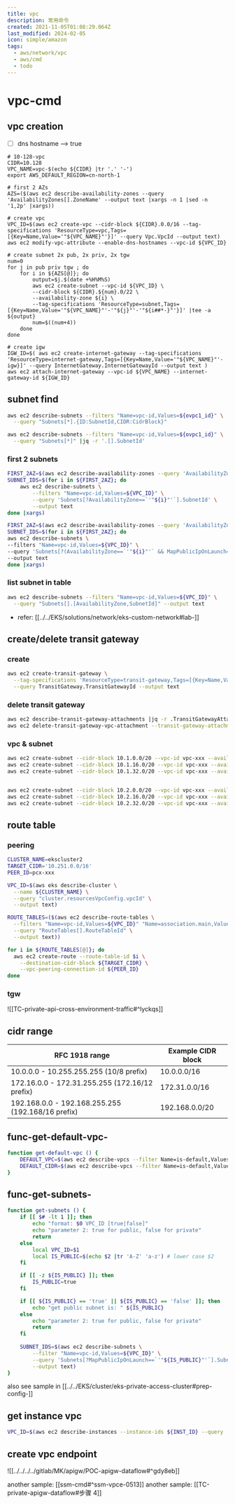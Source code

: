 ```yaml
---
title: vpc
description: 常用命令
created: 2021-11-05T01:08:29.064Z
last_modified: 2024-02-05
icon: simple/amazon
tags:
  - aws/network/vpc
  - aws/cmd
  - todo
---
```


# vpc-cmd
## vpc creation

- [ ] dns hostname --> true

```shell
# 10-128-vpc
CIDR=10.128
VPC_NAME=vpc-$(echo ${CIDR} |tr '.' '-')
export AWS_DEFAULT_REGION=cn-north-1

# first 2 AZs
AZS=($(aws ec2 describe-availability-zones --query 'AvailabilityZones[].ZoneName' --output text |xargs -n 1 |sed -n '1,2p' |xargs))

# create vpc
VPC_ID=$(aws ec2 create-vpc --cidr-block ${CIDR}.0.0/16 --tag-specifications 'ResourceType=vpc,Tags=[{Key=Name,Value='"${VPC_NAME}"'}]' --query Vpc.VpcId --output text)
aws ec2 modify-vpc-attribute --enable-dns-hostnames --vpc-id ${VPC_ID} 

# create subnet 2x pub, 2x priv, 2x tgw
num=0
for j in pub priv tgw ; do
    for i in ${AZS[@]}; do
        output=$j.$(date +%H%M%S)
        aws ec2 create-subnet --vpc-id ${VPC_ID} \
        --cidr-block ${CIDR}.${num}.0/22 \
        --availability-zone ${i} \
        --tag-specifications 'ResourceType=subnet,Tags=[{Key=Name,Value='"${VPC_NAME}"'-'"${j}"'-'"${i##*-}"'}]' |tee -a ${output}
        num=$((num+4))
    done
done

# create igw
IGW_ID=$( aws ec2 create-internet-gateway --tag-specifications 'ResourceType=internet-gateway,Tags=[{Key=Name,Value='"${VPC_NAME}"'-igw}]' --query InternetGateway.InternetGatewayId --output text )
aws ec2 attach-internet-gateway --vpc-id ${VPC_NAME} --internet-gateway-id ${IGW_ID}

```

## subnet find
```sh
aws ec2 describe-subnets --filters "Name=vpc-id,Values=${ovpc1_id}" \
  --query "Subnets[*].{ID:SubnetId,CIDR:CidrBlock}"

aws ec2 describe-subnets --filters "Name=vpc-id,Values=${ovpc1_id}" \
  --query "Subnets[*]" |jq -r '.[].SubnetId'

```

### first 2 subnets
```sh
FIRST_2AZ=$(aws ec2 describe-availability-zones --query 'AvailabilityZones[].ZoneName' --output text |awk '{print $1,$2}')
SUBNET_IDS=$(for i in ${FIRST_2AZ}; do 
    aws ec2 describe-subnets \
        --filters "Name=vpc-id,Values=${VPC_ID}" \
        --query 'Subnets[?AvailabilityZone==`'"${i}"'`].SubnetId' \
        --output text
done |xargs)
```

```sh
FIRST_2AZ=$(aws ec2 describe-availability-zones --query 'AvailabilityZones[].ZoneName' --output text |awk '{print $1,$2}')
SUBNET_IDS=$(for i in ${FIRST_2AZ}; do 
aws ec2 describe-subnets \
--filters "Name=vpc-id,Values=${VPC_ID}" \
--query 'Subnets[?(AvailabilityZone==`'"${i}"'` && MapPublicIpOnLaunch==`true`)].SubnetId' \
--output text
done |xargs)
```

### list subnet in table
```sh
aws ec2 describe-subnets --filters "Name=vpc-id,Values=${VPC_ID}" \
  --query "Subnets[].[AvailabilityZone,SubnetId]" --output text

```
- refer: [[../../EKS/solutions/network/eks-custom-network#lab-]]

## create/delete transit gateway
### create
```sh
aws ec2 create-transit-gateway \
  --tag-specifications 'ResourceType=transit-gateway,Tags=[{Key=Name,Value=otgw1}]' \
  --query TransitGateway.TransitGatewayId --output text
```

### delete transit gateway
```sh
aws ec2 describe-transit-gateway-attachments |jq -r .TransitGatewayAttachments[].TransitGatewayAttachmentId
aws ec2 delete-transit-gateway-vpc-attachment --transit-gateway-attachment-id tgw-attach-012c31682d0c11f22
```

### vpc & subnet
```sh
aws ec2 create-subnet --cidr-block 10.1.0.0/20 --vpc-id vpc-xxx --availability-zone-id cnnw1-az1
aws ec2 create-subnet --cidr-block 10.1.16.0/20 --vpc-id vpc-xxx --availability-zone-id cnnw1-az2
aws ec2 create-subnet --cidr-block 10.1.32.0/20 --vpc-id vpc-xxx --availability-zone-id cnnw1-az3


aws ec2 create-subnet --cidr-block 10.2.0.0/20 --vpc-id vpc-xxx --availability-zone-id cnnw1-az1
aws ec2 create-subnet --cidr-block 10.2.16.0/20 --vpc-id vpc-xxx --availability-zone-id cnnw1-az2
aws ec2 create-subnet --cidr-block 10.2.32.0/20 --vpc-id vpc-xxx --availability-zone-id cnnw1-az3

```


## route table 
### peering
```sh
CLUSTER_NAME=ekscluster2
TARGET_CIDR='10.251.0.0/16'
PEER_ID=pcx-xxx

VPC_ID=$(aws eks describe-cluster \
  --name ${CLUSTER_NAME} \
  --query "cluster.resourcesVpcConfig.vpcId" \
  --output text)

ROUTE_TABLES=($(aws ec2 describe-route-tables \
  --filters "Name=vpc-id,Values=${VPC_ID}" "Name=association.main,Values=false" \
  --query "RouteTables[].RouteTableId" \
  --output text))

for i in ${ROUTE_TABLES[@]}; do
  aws ec2 create-route --route-table-id $i \
    --destination-cidr-block ${TARGET_CIDR} \
    --vpc-peering-connection-id ${PEER_ID}
done

```

### tgw

![[TC-private-api-cross-environment-traffic#^lyckqs]]

## cidr range
| RFC 1918 range                                    | Example CIDR block |
| ------------------------------------------------- | ------------------ |
| 10.0.0.0 - 10.255.255.255 (10/8 prefix)           | 10.0.0.0/16        |
| 172.16.0.0 - 172.31.255.255 (172.16/12 prefix)    | 172.31.0.0/16      |
| 192.168.0.0 - 192.168.255.255 (192.168/16 prefix) | 192.168.0.0/20     | 


## func-get-default-vpc-
```sh title="func-get-default-vpc"
function get-default-vpc () {
    DEFAULT_VPC=$(aws ec2 describe-vpcs --filter Name=is-default,Values=true --query 'Vpcs[0].VpcId' --output text)
    DEFAULT_CIDR=$(aws ec2 describe-vpcs --filter Name=is-default,Values=true --query 'Vpcs[0].CidrBlock' --output text)
}
```

## func-get-subnets-
```sh title="func-get-subnets"
function get-subnets () {
    if [[ $# -lt 1 ]]; then
        echo "format: $0 VPC_ID [true|false]"
        echo "parameter 2: true for public, false for private"
        return
    else
        local VPC_ID=$1
        local IS_PUBLIC=$(echo $2 |tr 'A-Z' 'a-z') # lower case $2
    fi

    if [[ -z ${IS_PUBLIC} ]]; then
        IS_PUBLIC=true
    fi

    if [[ ${IS_PUBLIC} == 'true' || ${IS_PUBLIC} == 'false' ]]; then
        echo "get public subnet is: " ${IS_PUBLIC}
    else
        echo "parameter 2: true for public, false for private"
        return
    fi
    
    SUBNET_IDS=$(aws ec2 describe-subnets \
        --filter "Name=vpc-id,Values=${VPC_ID}" \
        --query 'Subnets[?MapPublicIpOnLaunch==`'"${IS_PUBLIC}"'`].SubnetId' \
        --output text)
}
```

also see sample in [[../../EKS/cluster/eks-private-access-cluster#prep-config-]]

## get instance vpc
```sh
VPC_ID=$(aws ec2 describe-instances --instance-ids ${INST_ID} --query 'Reservations[0].Instances[0].VpcId' --output text)
```

## create vpc endpoint
![[../../../../gitlab/MK/apigw/POC-apigw-dataflow#^gdy8eb]]


another sample: [[ssm-cmd#^ssm-vpce-0513]]
another sample: [[TC-private-apigw-dataflow#步骤 4]]

